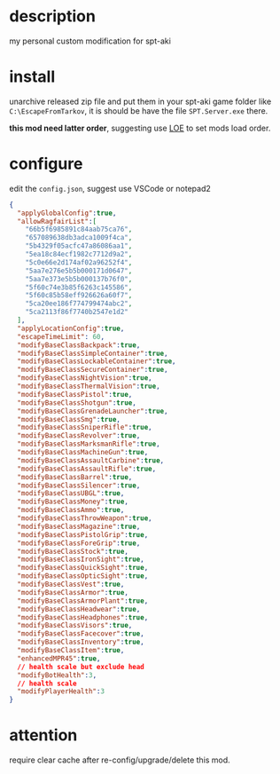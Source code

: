 # description
my personal custom modification for spt-aki

# install
unarchive released zip file and put them in your spt-aki game folder like `C:\EscapeFromTarkov`, it is should be have the file `SPT.Server.exe` there.

**this mod need latter order**, suggesting use [LOE](https://forge.sp-tarkov.com/mod/810/loe-load-order-editor) to set mods load order.

# configure
edit the `config.json`, suggest use VSCode or notepad2
```json
{
  "applyGlobalConfig":true,
  "allowRagfairList":[
    "66b5f6985891c84aab75ca76",
    "657089638db3adca1009f4ca",
    "5b4329f05acfc47a86086aa1",
    "5ea18c84ecf1982c7712d9a2",
    "5c0e66e2d174af02a96252f4",
    "5aa7e276e5b5b000171d0647",
    "5aa7e373e5b5b000137b76f0",
    "5f60c74e3b85f6263c145586",
    "5f60c85b58eff926626a60f7",
    "5ca20ee186f774799474abc2",
    "5ca2113f86f7740b2547e1d2"
  ],
  "applyLocationConfig":true,
  "escapeTimeLimit": 60,
  "modifyBaseClassBackpack":true,
  "modifyBaseClassSimpleContainer":true,
  "modifyBaseClassLockableContainer":true,
  "modifyBaseClassSecureContainer":true,
  "modifyBaseClassNightVision":true,
  "modifyBaseClassThermalVision":true,
  "modifyBaseClassPistol":true,
  "modifyBaseClassShotgun":true,
  "modifyBaseClassGrenadeLauncher":true,
  "modifyBaseClassSmg":true,
  "modifyBaseClassSniperRifle":true,
  "modifyBaseClassRevolver":true,
  "modifyBaseClassMarksmanRifle":true,
  "modifyBaseClassMachineGun":true,
  "modifyBaseClassAssaultCarbine":true,
  "modifyBaseClassAssaultRifle":true,
  "modifyBaseClassBarrel":true,
  "modifyBaseClassSilencer":true,
  "modifyBaseClassUBGL":true,
  "modifyBaseClassMoney":true,
  "modifyBaseClassAmmo":true,
  "modifyBaseClassThrowWeapon":true,
  "modifyBaseClassMagazine":true,
  "modifyBaseClassPistolGrip":true,
  "modifyBaseClassForeGrip":true,
  "modifyBaseClassStock":true,
  "modifyBaseClassIronSight":true,
  "modifyBaseClassQuickSight":true,
  "modifyBaseClassOpticSight":true,
  "modifyBaseClassVest":true,
  "modifyBaseClassArmor":true,
  "modifyBaseClassArmorPlant":true,
  "modifyBaseClassHeadwear":true,
  "modifyBaseClassHeadphones":true,
  "modifyBaseClassVisors":true,
  "modifyBaseClassFacecover":true,
  "modifyBaseClassInventory":true,
  "modifyBaseClassItem":true,
  "enhancedMPR45":true,
  // health scale but exclude head
  "modifyBotHealth":3,
  // health scale
  "modifyPlayerHealth":3
}
```

# attention
require clear cache after re-config/upgrade/delete this mod.
